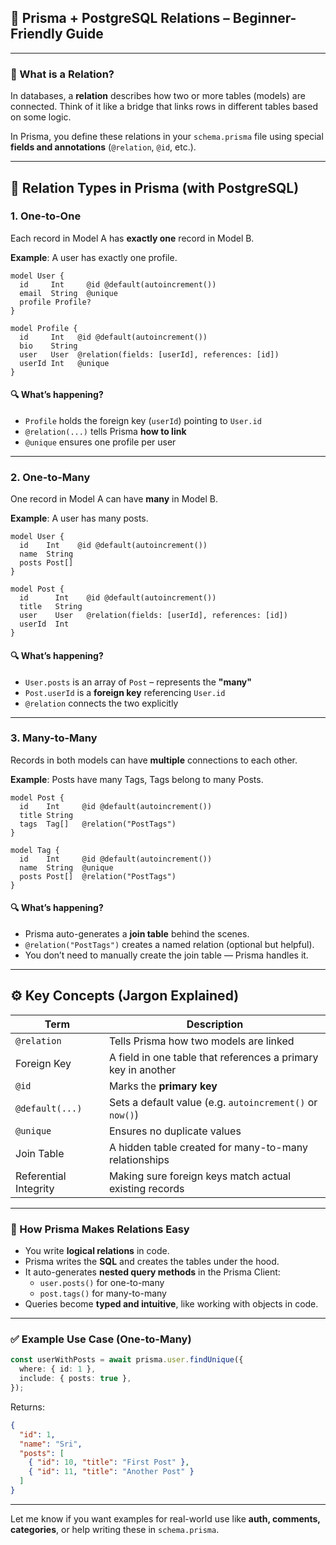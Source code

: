 ## 📘 Prisma + PostgreSQL Relations – Beginner-Friendly Guide

---

### 📌 What is a Relation?

In databases, a **relation** describes how two or more tables (models) are connected. Think of it like a bridge that links rows in different tables based on some logic.

In Prisma, you define these relations in your `schema.prisma` file using special **fields and annotations** (`@relation`, `@id`, etc.).

---

## 🧱 Relation Types in Prisma (with PostgreSQL)

### 1. **One-to-One**
Each record in Model A has **exactly one** record in Model B.

**Example**: A user has exactly one profile.

```prisma
model User {
  id     Int     @id @default(autoincrement())
  email  String  @unique
  profile Profile?
}

model Profile {
  id     Int   @id @default(autoincrement())
  bio    String
  user   User  @relation(fields: [userId], references: [id])
  userId Int   @unique
}
```

#### 🔍 What’s happening?
- `Profile` holds the foreign key (`userId`) pointing to `User.id`
- `@relation(...)` tells Prisma **how to link**
- `@unique` ensures one profile per user

---

### 2. **One-to-Many**
One record in Model A can have **many** in Model B.

**Example**: A user has many posts.

```prisma
model User {
  id    Int    @id @default(autoincrement())
  name  String
  posts Post[]
}

model Post {
  id      Int    @id @default(autoincrement())
  title   String
  user    User   @relation(fields: [userId], references: [id])
  userId  Int
}
```

#### 🔍 What’s happening?
- `User.posts` is an array of `Post` – represents the **"many"**
- `Post.userId` is a **foreign key** referencing `User.id`
- `@relation` connects the two explicitly

---

### 3. **Many-to-Many**
Records in both models can have **multiple** connections to each other.

**Example**: Posts have many Tags, Tags belong to many Posts.

```prisma
model Post {
  id    Int     @id @default(autoincrement())
  title String
  tags  Tag[]   @relation("PostTags")
}

model Tag {
  id    Int     @id @default(autoincrement())
  name  String  @unique
  posts Post[]  @relation("PostTags")
}
```

#### 🔍 What’s happening?
- Prisma auto-generates a **join table** behind the scenes.
- `@relation("PostTags")` creates a named relation (optional but helpful).
- You don’t need to manually create the join table — Prisma handles it.

---

## ⚙️ Key Concepts (Jargon Explained)

| Term           | Description |
|----------------|-------------|
| `@relation`    | Tells Prisma how two models are linked |
| Foreign Key    | A field in one table that references a primary key in another |
| `@id`          | Marks the **primary key** |
| `@default(...)`| Sets a default value (e.g. `autoincrement()` or `now()`) |
| `@unique`      | Ensures no duplicate values |
| Join Table     | A hidden table created for many-to-many relationships |
| Referential Integrity | Making sure foreign keys match actual existing records |

---

### 🧠 How Prisma Makes Relations Easy

- You write **logical relations** in code.
- Prisma writes the **SQL** and creates the tables under the hood.
- It auto-generates **nested query methods** in the Prisma Client:
  - `user.posts()` for one-to-many
  - `post.tags()` for many-to-many
- Queries become **typed and intuitive**, like working with objects in code.

---

### ✅ Example Use Case (One-to-Many)

```ts
const userWithPosts = await prisma.user.findUnique({
  where: { id: 1 },
  include: { posts: true },
});
```

Returns:

```json
{
  "id": 1,
  "name": "Sri",
  "posts": [
    { "id": 10, "title": "First Post" },
    { "id": 11, "title": "Another Post" }
  ]
}
```

---

Let me know if you want examples for real-world use like **auth, comments, categories**, or help writing these in `schema.prisma`.